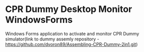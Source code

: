 # CPR Dummy Desktop Monitor WindowsForms
 Windows Forms application to activate and monitor CPR Dummy simulator(link to dummy assemly repository - https://github.com/dvoron89/Assembling-CPR-Dummy-2in1.git)

